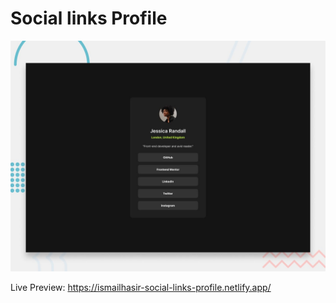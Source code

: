 # Social links Profile

![Design preview for the Social links profile coding challenge](./preview.jpg)

Live Preview: https://ismailhasir-social-links-profile.netlify.app/
